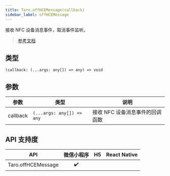 ```yaml
---
title: Taro.offHCEMessage(callback)
sidebar_label: offHCEMessage
---
```


接收 NFC 设备消息事件，取消事件监听。

> [参考文档](https://developers.weixin.qq.com/miniprogram/dev/api/device/nfc/wx.offHCEMessage.html)

## 类型

```tsx
(callback: (...args: any[]) => any) => void
```

## 参数

<table>
  <thead>
    <tr>
      <th>参数</th>
      <th>类型</th>
      <th>说明</th>
    </tr>
  </thead>
  <tbody>
    <tr>
      <td>callback</td>
      <td><code>(...args: any[]) =&gt; any</code></td>
      <td>接收 NFC 设备消息事件的回调函数</td>
    </tr>
  </tbody>
</table>

## API 支持度

| API | 微信小程序 | H5 | React Native |
| :---: | :---: | :---: | :---: |
| Taro.offHCEMessage | ✔️ |  |  |
